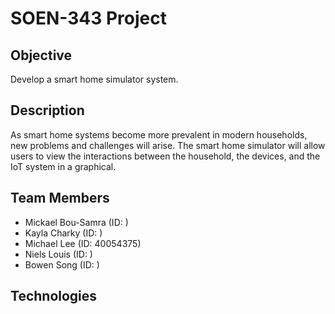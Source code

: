 # SOEN-343 Project

## Objective
Develop a smart home simulator system.

## Description
As smart home systems become more prevalent in modern households, new problems and challenges will arise. The
smart home simulator will allow users to view the interactions between the household, the devices, and the IoT
system in a graphical.  

## Team Members
- Mickael Bou-Samra (ID: )
- Kayla Charky (ID: )
- Michael Lee (ID: 40054375)
- Niels Louis (ID: )
- Bowen Song (ID: )


## Technologies

